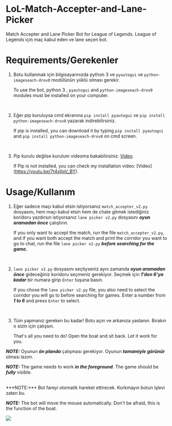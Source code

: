 # LoL-Match-Accepter-and-Lane-Picker
Match Accepter and Lane Picker Bot for League of Legends.
League of Legends için maç kabul eden ve lane seçen bot.

# Requirements/Gerekenler

1. Botu kullanmak için bilgisayarınızda python 3 ve `pyautogui` ve `python-imageseach-drov0`  modülünün yüklü olması gerekir.

    To use the bot, python 3 , `pyautogui` and `python-imageseach-drov0` modules must be installed on your computer.
    
<br/>


2. Eğer pip kuruluysa cmd ekranına `pip install pyautogui` ve `pip install python-imageseach-drov0` yazarak indirebilirsiniz.

    If pip is installed, you can download it by typing `pip install pyautogui` and `pip install python-imageseach-drov0`  on cmd screen.  
    
<br/>

3. Pip kurulu değilse kurulum videoma bakabilirsiniz: [Video](https://youtu.be/7t4xIIpV_BY).

    If Pip is not installed, you can check my installation video: [Video] (https://youtu.be/7t4xIIpV_BY).

# Usage/Kullanım

1. Eğer sadece maçı kabul etsin istiyorsanız `match_accepter_v2.py` dosyasını, hem maçı kabul etsin hem de chate gitmek istediğiniz koridoru yazdırsın istiyorsanız `lane picker v2.py` dosyasını ***oyun aramadan önce*** çalıştırın.

    If you only want to accept the match, run the file `match_accepter_v2.py`, and if you want both accept the match and print the corridor you want to go to chat, run the file `lane picker v2.py` ***before searching for the game.***
    
    <br/>

2. `lane picker v2.py` dosyasını seçtiyseniz aynı zamanda ***oyun aramadan önce*** gideceğiniz koridoru seçmeniz gerekiyor. Seçmek için ***1'den 6'ya kadar*** bir numara girip `Enter` tuşuna basın.

    If you chose the `lane picker v2.py` file, you also need to select the corridor you will go to before searching for games. Enter a number from ***1 to 6*** and press `Enter` to select.
    
    <br/>
    
3. Tüm yapmanız gereken bu kadar! Botu açın ve arkanıza yaslanın. Bırakın o sizin için çalışsın.

    That's all you need to do! Open the boat and sit back. Let it work for you.

***NOTE:*** Oyunun ***ön planda*** çalışması gerekiyor. Oyunun ***tamamiyle görünür*** olması lazım.

***NOTE:*** The game needs to work ***in the foreground***. The game should be ***fully*** visible.

<br/>
***NOTE:***  Bot fareyi otomatik hareket ettirecek. Korkmayın botun işlevi zaten bu.

***NOTE:***  The bot will move the mouse automatically. Don't be afraid, this is the function of the boat.
    
![](lolbot.gif)

